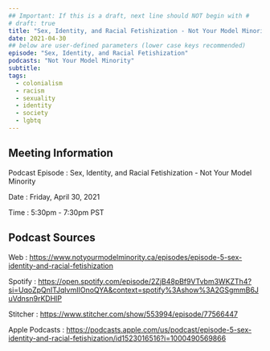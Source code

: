 ```yaml
---
## Important: If this is a draft, next line should NOT begin with #
# draft: true
title: "Sex, Identity, and Racial Fetishization - Not Your Model Minority"
date: 2021-04-30
## below are user-defined parameters (lower case keys recommended)
episode: "Sex, Identity, and Racial Fetishization"
podcasts: "Not Your Model Minority"
subtitle:
tags:
  - colonialism
  - racism
  - sexuality
  - identity
  - society
  - lgbtq
---
```


## Meeting Information

Podcast Episode
:   Sex, Identity, and Racial Fetishization - Not Your Model Minority

Date
:   Friday, April 30, 2021

Time
:   5:30pm - 7:30pm PST

## Podcast Sources

Web
:   https://www.notyourmodelminority.ca/episodes/episode-5-sex-identity-and-racial-fetishization

Spotify
:   https://open.spotify.com/episode/2ZjB48pBf9VTvbm3WKZTh4?si=UqoZpQnITJqlvmIIOnoQYA&context=spotify%3Ashow%3A2GSgmmB6JuVdnsn9rKDHlP

Stitcher
:   https://www.stitcher.com/show/553994/episode/77566447

Apple Podcasts
:   https://podcasts.apple.com/us/podcast/episode-5-sex-identity-and-racial-fetishization/id1523016516?i=1000490569866

